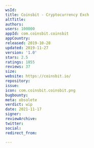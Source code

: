 ```yaml
---
wsId: 
title: Coinsbit - Cryptocurrency Exch
altTitle: 
authors: 
users: 100000
appId: com.coinsbit.coinsbit
appCountry: 
released: 2019-10-28
updated: 2019-11-27
version: '1.0'
stars: 2.5
ratings: 1855
reviews: 37
size: 
website: https://coinsbit.io/
repository: 
issue: 
icon: com.coinsbit.coinsbit.png
bugbounty: 
meta: obsolete
verdict: wip
date: 2021-11-17
signer: 
reviewArchive: 
twitter: 
social: 
redirect_from: 

---
```



